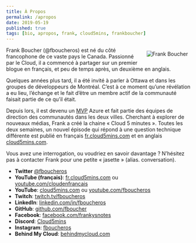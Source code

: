 ```yaml
---
title: À Propos
permalink: /apropos
date: 2019-05-19
published: true
tags: [bio, apropos, frank, cloud5mins, frankboucher]
---
```


<img style="float: right; padding:10px;" src="/content/images/frank-boucher.png" alt="Frank Boucher">

Frank Boucher (@fboucheros) est né du côté francophone de ce vaste pays le Canada. Passionné par le Cloud, il a commencé à partager sur un premier blogue en français, et peu de temps après, un deuxième en anglais. 

Quelques années plus tard, il a été invité à parler à Ottawa et dans les groupes de développeurs de Montréal. C’est à ce moment qu’une révélation a eu lieu, l’échange et le fait d’être un membre actif de la communauté faisait partie de ce qu’il était. 

Depuis lors, il est devenu un [MVP](https://mvp.microsoft.com/) Azure et fait partie des équipes de direction des communautés dans les deux villes. Cherchant à explorer de nouveaux médias, Frank a créé la chaine « Cloud 5 minutes ». Toutes les deux semaines, un nouvel épisode qui répond à une question technique différente est publié en français [fr.cloud5mins.com](https://www.youtube.com/cloudenfrancais) et en anglais [cloud5mins.com](http://cloud5mins.com).

Vous avez une interrogation, ou voudriez en savoir davantage ? N’hésitez pas à contacter Frank pour une petite « jasette » (alias. conversation).

- **Twitter**  [@fboucheros](https://twitter.com/fboucheros)
- **YouTube (français)**: [fr.cloud5mins.com](https://www.youtube.com/cloudenfrancais) ou [youtube.com/cloudenfrancais](https://www.youtube.com/cloudenfrancais)
- **YouTube**:  [cloud5mins.com](https://www.youtube.com/c/fboucheros) ou [youtube.com/fboucheros](https://www.youtube.com/c/fboucheros)
- **Twitch**:   [twitch.tv/fboucheros](https://www.twitch.tv/fboucheros)
- **LinkedIn**: [linkedin.com/in/fboucheros](https://www.linkedin.com/in/fboucheros)
- **GitHub**:   [github.com/fboucher](https://github.com/fboucher)
- **Facebook**: [facebook.com/frankysnotes](https://www.facebook.com/frankysnotes)
- **Discord**:  [Cloud5mins](https://discord.gg/pVcAYw)
- **Instagram**:  [fboucheros](https://www.instagram.com/fboucheros) 
- **Behind My Cloud**:  [behindmycloud.com](https://behindmycloud.com)


